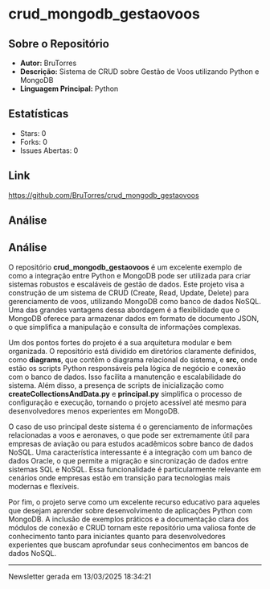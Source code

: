 # crud_mongodb_gestaovoos

## Sobre o Repositório
- **Autor:** BruTorres
- **Descrição:** Sistema de CRUD sobre Gestão de Voos utilizando Python e MongoDB
- **Linguagem Principal:** Python

## Estatísticas
- Stars: 0
- Forks: 0
- Issues Abertas: 0

## Link
https://github.com/BruTorres/crud_mongodb_gestaovoos


## Análise
## Análise

O repositório **crud_mongodb_gestaovoos** é um excelente exemplo de como a integração entre Python e MongoDB pode ser utilizada para criar sistemas robustos e escaláveis de gestão de dados. Este projeto visa a construção de um sistema de CRUD (Create, Read, Update, Delete) para gerenciamento de voos, utilizando MongoDB como banco de dados NoSQL. Uma das grandes vantagens dessa abordagem é a flexibilidade que o MongoDB oferece para armazenar dados em formato de documento JSON, o que simplifica a manipulação e consulta de informações complexas.

Um dos pontos fortes do projeto é a sua arquitetura modular e bem organizada. O repositório está dividido em diretórios claramente definidos, como **diagrams**, que contêm o diagrama relacional do sistema, e **src**, onde estão os scripts Python responsáveis pela lógica de negócio e conexão com o banco de dados. Isso facilita a manutenção e escalabilidade do sistema. Além disso, a presença de scripts de inicialização como **createCollectionsAndData.py** e **principal.py** simplifica o processo de configuração e execução, tornando o projeto acessível até mesmo para desenvolvedores menos experientes em MongoDB.

O caso de uso principal deste sistema é o gerenciamento de informações relacionadas a voos e aeronaves, o que pode ser extremamente útil para empresas de aviação ou para estudos acadêmicos sobre banco de dados NoSQL. Uma característica interessante é a integração com um banco de dados Oracle, o que permite a migração e sincronização de dados entre sistemas SQL e NoSQL. Essa funcionalidade é particularmente relevante em cenários onde empresas estão em transição para tecnologias mais modernas e flexíveis.

Por fim, o projeto serve como um excelente recurso educativo para aqueles que desejam aprender sobre desenvolvimento de aplicações Python com MongoDB. A inclusão de exemplos práticos e a documentação clara dos módulos de conexão e CRUD tornam este repositório uma valiosa fonte de conhecimento tanto para iniciantes quanto para desenvolvedores experientes que buscam aprofundar seus conhecimentos em bancos de dados NoSQL.

---
Newsletter gerada em 13/03/2025 18:34:21
